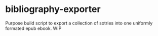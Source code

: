 # bibliography-exporter
Purpose build script to export a collection of sotries into one uniformly formated epub ebook. WIP
